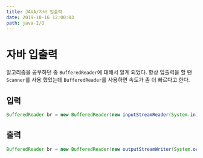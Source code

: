 ```yaml
---
title: JAVA/자바 입출력
date: 2019-10-16 12:00:03
path: java-I/O
---
```


# 자바 입출력

알고리즘을 공부하던 중 `BufferedReader`에 대해서 알게 되었다. 항상 입출력을 할 땐
`Scanner`를 사용 했었는데 `BufferedReader`를 사용하면 속도가 좀 더 빠르다고 한다.

## 입력

```java
BufferedReader br = new BufferedReader(new inputStreamReader(System.in));
```

## 출력

```java
BufferedReader br = new BufferedReader(new outputStreamWriter(System.out));
```
